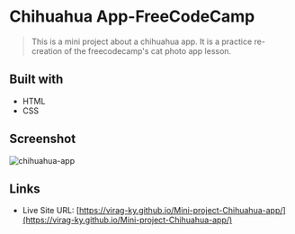 # Chihuahua App-FreeCodeCamp

> This is a mini project about a chihuahua app. It is a practice re-creation of the freecodecamp's cat photo app lesson.

## Built with
* HTML
* CSS

## Screenshot
![chihuahua-app](https://user-images.githubusercontent.com/79658534/153754905-08ef3018-7b36-4184-803b-6a35e324e9ff.png)

## Links
* Live Site URL: [https://virag-ky.github.io/Mini-project-Chihuahua-app/](https://virag-ky.github.io/Mini-project-Chihuahua-app/)

